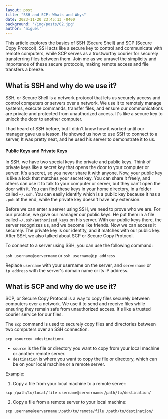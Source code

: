 ```yaml
---
layout: post
title: "SSH and SCP: Whats and Whys"
date: 2023-11-20 23:45:13 -0400
background: '/img/posts/02.jpg'
author: 'miguel'
---
```

This article explores the basics of SSH (Secure Shell) and SCP (Secure Copy Protocol). SSH acts like a secure key to control and communicate with remote computers, while SCP serves as a trustworthy courier for securely transferring files between them. Join me as we unravel the simplicity and importance of these secure protocols, making remote access and file transfers a breeze.

## What is SSH and why do we use it?
SSH, or Secure Shell is a network protocol that lets us securely access and control computers or servers over a network. We use it to remotely manage systems, execute commands, transfer files, and ensure our communications are private and protected from unauthorized access. It's like a secure key to unlock the door to another computer.

I had heard of SSH before, but I didn't know how it worked until our manager gave us a lesson. He showed us how to use SSH to connect to a server, It was pretty neat, and he used his server to demonstrate it to us.

#### Public Keys and Private Keys
In SSH, we have two special keys the private and public keys. Think of private keys like a secret key that opens the door to your computer or server. It's a secret, so you never share it with anyone. Now, your public key is like a lock that matches your secret key. You can share it freely, and others can use it to talk to your computer or server, but they can't open the door with it. You can find these keys in your home directory, in a folder called `~/.ssh`. You can easily identify which is a public key because it has a `.pub` at the end, while the private key doesn't have any extension.

Before we can enter a server using SSH, we need to prove who we are. For our practice, we gave our manager our public keys. He put them in a file called `~/.ssh/authorized_keys` on his server. With our public keys there, the server recognizes us, and we become like friends. Now we can access it securely. The private key is our identity, and it matches with our public key. After SSH, we also talked about SCP or Secure Copy Protocol.

To connect to a server using SSH, you can use the following command:

`ssh username@servername` or `ssh username@ip_address`

Replace `username` with your username on the server, and `servername` or `ip_address` with the server's domain name or its IP address.

## What is SCP and why do we use it?
SCP, or Secure Copy Protocol is a way to copy files securely between computers over a network. We use it to send and receive files while ensuring they remain safe from unauthorized access. It's like a trusted courier service for our files. 

The `scp` command is used to securely copy files and directories between two computers over an SSH connection.

`scp <source> <destination>`

- `source` is the file or directory you want to copy from your local machine or another remote server.
- `destination` is where you want to copy the file or directory, which can be on your local machine or a remote server.

Example:

1. Copy a file from your local machine to a remote server:

`scp /path/to/local/file username@servername:/path/to/destination/`

2. Copy a file from a remote server to your local machine:

`scp username@servername:/path/to/remote/file /path/to/destination/`